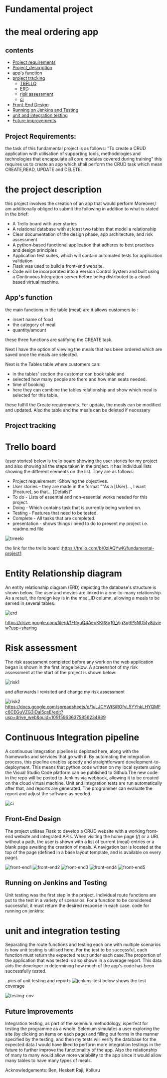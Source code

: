 # Fundamental project
# the meal ordering app

## contents
* [Project requirements](#project-requirements)
 * [Project_description](#the-project-description)
* [app's function](#App's-function)
* [project tracking](#Project-tracking)
  * [TRELLO](#Trello-board)
  * [ ERD](#Entity-Relationship-diagram)
  * [risk assessment](#Risk-assessment)
  * [ci](#Continuous-Integration-pipeline)
 * [ Front-End Design](#Front-End-Design)
 * [Running on Jenkins and Testing ](#Running-on-Jenkins-and-Testing)
  * [unit and integration testing](#unit-and-integration-testing)
* [Future improvements](#Future-Improvements)



## Project Requirements:
the task of this fundamental project is as follows:
"To create a CRUD application with utilisation of supporting tools,
methodologies and technologies that encapsulate all core modules
covered during training"
this requires us to create an app which shall perform the CRUD task which mean CREATE,READ, UPDATE and DELETE.
# the project description
this project involves the creation of an app that would perform 
Moreover,I am additionally obliged to submit the following in addition to what is stated in the brief:

* A Trello board with user stories 
* A relational database with at least two tables that model a relationship 
* Clear documentation of the design phase, app architecture, and risk assessment 
* A python-based functional application that adheres to best practises and design principles 
* Application test suites, which will contain automated tests for application validation 
* Flask was used to build a front-end website. 
* Code will be incorporated into a Version Control System and built using a Continuous Integration server before being distributed to a cloud-based virtual machine.


## App's function

the main functions  in the table (meal) are it allows customers to :

* insert name of food
* the category of meal 
* quantity/amount

these three functions are satifying the CREATE task.

Next I have the option of viewing the meals that has been ordered which are saved once the meals are selected.

Next is the Tables table where customers can:

* in the tables' section the customer can book table and 
* selected how many people are there and how man seats needed.
* time of booking
* here they can combine the tables relationship and show which meal is selected for this table.

these fulfill the Create requirements. For update, the meals can be modified and updated. Also the table and the meals can be deleted if necessary

## Project tracking 
# Trello board 
(user stories)
below is trello board showing the user stories for my project and also showing all the steps taken in the project. it has individual lists showing the different elements on the list. They are as follows:
* Project requeirement -Showing the objectives.
* User stories – they are made in the format ""As a [User]..., I want [Feature], so that... [Details]"
* To do - Lists of essential and non-essential works needed for this project.
* Doing  - Which contains task that is currently being worked on.
* Testing - Features that need to be tested.
* Complete - All tasks that are completed.
* presentation - shows things i need to do to present my project i.e. readme.md file


 
 ![trreelo](https://github.com/kaziimtiaz29/project_1/blob/master/pics/trello.png)
 
 the link for the trello board :https://trello.com/b/0zlAQYwK/fundamental-project1
# Entity Relationship diagram
An entity relationship diagram (ERD) depicting the database's structure is shown below. The user and movies are linked in a one-to-many relationship. As a result, the foreign key is in the meal_ID column, allowing a meals to be served in several tables.

![erd](https://github.com/kaziimtiaz29/project_1/blob/master/pics/erd.png)

https://drive.google.com/file/d/1FRquQ4AeuKKR8q10_Vjg3qRP5NO5fy8i/view?usp=sharing
# Risk assessment
The risk assessment completed before any work on the web application began is shown in the first image below.
A screenshot of my risk assessment at the start of the project is shown below:

![risk1](https://github.com/kaziimtiaz29/project_1/blob/master/pics/risk_asses_1.png)

and afterwards i revisited and change my risk assessment

![risk2](https://github.com/kaziimtiaz29/project_1/blob/master/pics/risk_asses_2.png)
https://docs.google.com/spreadsheets/d/1uLJCYWtSiROfvL5YYhkLHYQMFc6CEGuVZG3iDaI5qsE/edit?usp=drive_web&ouid=109159636375856234989
# Continuous Integration pipeline
A continuous integration pipeline is depicted here, along with the frameworks and services that go with it. By automating the integration process, this pipeline enables speedy and straightforward development-to-deployment. This means that python code written on my local system using the Visual Studio Code platform can be published to Github.The new code in the repo will be posted to Jenkins via webhook, allowing it to be created on the cloud virtual machine. Unit and integration tests are run automatically after that, and reports are generated. The programmer can evaluate the report and adjust the software as needed.

![ci](https://github.com/kaziimtiaz29/project_1/blob/master/pics/ci_pipeline.png)

## Front-End Design
The project utilises Flask to develop a CRUD website with a working front-end website and integrated APIs.
When visiting the home page (/) or a URL without a path, the user is shown with a list of current (meal) entries or a blank page awaiting the creation of meals.
A navigation bar is located at the top of the page (defined in a base layout template, and is available on every page).


![front-end1](https://github.com/kaziimtiaz29/project_1/blob/master/pics/front_end1.png)
![front-end2](https://github.com/kaziimtiaz29/project_1/blob/master/pics/front_end_2.png)
![front-end3](https://github.com/kaziimtiaz29/project_1/blob/master/pics/front_end_3.png)
![front-end4](https://github.com/kaziimtiaz29/project_1/blob/master/pics/front_end_4.png)
![front-end5](https://github.com/kaziimtiaz29/project_1/blob/master/pics/front_end_5.png)



## Running on Jenkins and Testing 

Unit testing was the first step in the project. Individual route functions are put to the test in a variety of scenarios. For a function to be considered successful, it must return the desired response in each case.
code for running on jenkins:


# unit and integration testing
Separating the route functions and testing each one with multiple scenarios is how unit testing is utilised here. For the test to be successful, each function must return the expected result under each case.The proportion of the application that was tested is also shown in a coverage report. This data aids the developer in determining how much of the app's code has been successfully tested.

..pics of unit testing and reports
![jenkins-test](https://github.com/kaziimtiaz29/project_1/blob/master/pics/jenkins_test.png)
below shows the test coverage

![testing-cov](https://github.com/kaziimtiaz29/project_1/blob/master/pics/jenkins_test.png)

## Future Improvements
Integration testing, as part of the selenium methodology, isperfect for testing the programme as a whole. Selenium  simulates a user exploring the site (by clicking on items on each page) and filling out forms in the manner specified by the testing, and then my tests will verify the database for the expected data.I would have liked to perform more integration testings in the future to further improve the functionality of the app.
Also the relationship of many to many would allow more variability to the app since it would allow many tables to have many types of meals.


Acknowledgements:
Ben, Heskett
Raji, Kolluru
